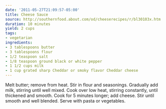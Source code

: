 ```yaml
---
date: '2011-05-27T21:09:57-05:00'
title: Cheese Sauce
source: http://southernfood.about.com/od/cheeserecipes/r/bl30103x.htm
duration: 10 minutes
yield: 2 cups
tags:
- vegetarian
ingredients:
- 3 tablespoons butter
- 3 tablespoons flour
- 1/2 teaspoon salt
- 1/8 teaspoon ground black or white pepper
- 1 1/2 cups milk
- 1 cup grated sharp Cheddar or smoky flavor Cheddar cheese
---
```


Melt butter; remove from heat. Stir in flour and seasonings. Gradually add
milk, stirring until well mixed. Cook over low heat, stirring constantly,
until thickened and smooth. Cook for 5 minutes longer; add cheese. Stir
until smooth and well blended. Serve with pasta or vegetables.
